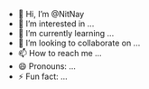 - 👋 Hi, I’m @NitNay
- 👀 I’m interested in ...
- 🌱 I’m currently learning ...
- 💞️ I’m looking to collaborate on ...
- 📫 How to reach me ...
- 😄 Pronouns: ...
- ⚡ Fun fact: ...

<!---
NitNay/NitNay is a ✨ special ✨ repository because its `README.md` (this file) appears on your GitHub profile.
You can click the Preview link to take a look at your changes.
--->
